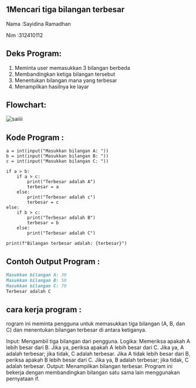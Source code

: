 ## 1Mencari tiga bilangan terbesar
Nama :Sayidina Ramadhan


Nim :312410112
## Deks Program:
1. Meminta user memasukkan 3 bilangan berbeda
2. Membandingkan ketiga bilangan tersebut
3. Menentukan bilangan mana yang terbesar
4. Menampilkan hasilnya ke layar
## Flowchart:
![saiiii](https://github.com/user-attachments/assets/8677a0c9-975a-4735-949f-8b7316a50bce)
## Kode Program :
````pyhton
a = int(input("Masukkan bilangan A: "))
b = int(input("Masukkan bilangan B: "))
c = int(input("Masukkan bilangan C: "))

if a > b:
    if a > c:
        print("Terbesar adalah A")
        terbesar = a
    else:
        print("Terbesar adalah c")
        terbesar = c
else:
    if b > c:
        print("Terbesar adalah B")
        terbesar = b
    else:
        print("Terbesar adalah C")

print(f"Bilangan terbesar adalah: {terbesar}")
````
## Contoh Output Program :
````markdown
Masukkan bilangan A: 30
Masukkan bilangan B: 50
Masukkan bilangan C: 70
Terbesar adalah C
````
## cara kerja program : 
rogram ini meminta pengguna untuk memasukkan tiga bilangan (A, B, dan C) dan menentukan bilangan terbesar di antara ketiganya.

Input: Mengambil tiga bilangan dari pengguna.
Logika:
Memeriksa apakah A lebih besar dari B.
Jika ya, periksa apakah A lebih besar dari C. Jika ya, A adalah terbesar; jika tidak, C adalah terbesar.
Jika A tidak lebih besar dari B, periksa apakah B lebih besar dari C. Jika ya, B adalah terbesar; jika tidak, C adalah terbesar.
Output: Menampilkan bilangan terbesar.
Program ini bekerja dengan membandingkan bilangan satu sama lain menggunakan pernyataan if.
